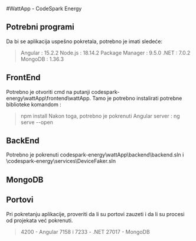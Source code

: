 #WattApp - CodeSpark Energy

## Potrebni programi
Da bi se aplikacija uspešno pokretala, potrebno je imati sledeće:
> Angular : 15.2.2
> Node.js : 18.14.2
> Package Manager : 9.5.0
> .NET : 7.0.2
> MongoDB : 1.36.3

## FrontEnd
Potrebno je otvoriti cmd na putanji codespark-energy\wattApp\frontend\wattApp.
Tamo je potrebno instalirati potrebne biblioteke komandom :
> npm install
Nakon toga, potrebno je pokrenuti Angular server :
> ng serve --open

## BackEnd
Potrebno je pokrenuti codespark-energy\wattApp\backend\backend.sln i \codespark-energy\services\DeviceFaker.sln

## MongoDB

## Portovi
Pri pokretanju aplikacije, proveriti da li su portovi zauzeti i da li su procesi od projekata već pokrenuti.
> 4200 - Angular
> 7158 i 7233 -  .NET
> 27017 - MongoDB

